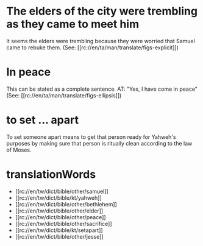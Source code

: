 # The elders of the city were trembling as they came to meet him

It seems the elders were trembling because they were worried that Samuel came to rebuke them. (See: [[rc://en/ta/man/translate/figs-explicit]])

# In peace

This can be stated as a complete sentence. AT: "Yes, I have come in peace" (See: [[rc://en/ta/man/translate/figs-ellipsis]])

# to set ... apart

To set someone apart means to get that person ready for Yahweh's purposes by making sure that person is ritually clean according to the law of Moses.

# translationWords

* [[rc://en/tw/dict/bible/other/samuel]]
* [[rc://en/tw/dict/bible/kt/yahweh]]
* [[rc://en/tw/dict/bible/other/bethlehem]]
* [[rc://en/tw/dict/bible/other/elder]]
* [[rc://en/tw/dict/bible/other/peace]]
* [[rc://en/tw/dict/bible/other/sacrifice]]
* [[rc://en/tw/dict/bible/kt/setapart]]
* [[rc://en/tw/dict/bible/other/jesse]]